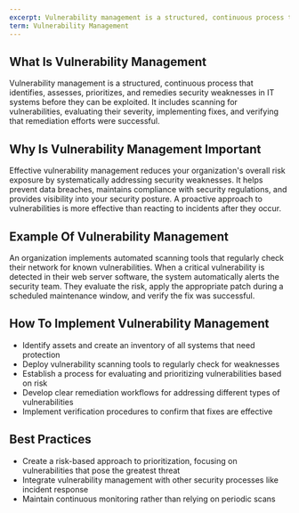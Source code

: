 ```yaml
---
excerpt: Vulnerability management is a structured, continuous process that identifies, assesses, prioritizes, and remedies security weaknesses in IT systems before they can be exploited.
term: Vulnerability Management
---
```

## What Is Vulnerability Management

Vulnerability management is a structured, continuous process that identifies, assesses, prioritizes, and remedies security weaknesses in IT systems before they can be exploited. It includes scanning for vulnerabilities, evaluating their severity, implementing fixes, and verifying that remediation efforts were successful.

## Why Is Vulnerability Management Important

Effective vulnerability management reduces your organization's overall risk exposure by systematically addressing security weaknesses. It helps prevent data breaches, maintains compliance with security regulations, and provides visibility into your security posture. A proactive approach to vulnerabilities is more effective than reacting to incidents after they occur.

## Example Of Vulnerability Management

An organization implements automated scanning tools that regularly check their network for known vulnerabilities. When a critical vulnerability is detected in their web server software, the system automatically alerts the security team. They evaluate the risk, apply the appropriate patch during a scheduled maintenance window, and verify the fix was successful.

## How To Implement Vulnerability Management

- Identify assets and create an inventory of all systems that need protection
- Deploy vulnerability scanning tools to regularly check for weaknesses
- Establish a process for evaluating and prioritizing vulnerabilities based on risk
- Develop clear remediation workflows for addressing different types of vulnerabilities
- Implement verification procedures to confirm that fixes are effective

## Best Practices

- Create a risk-based approach to prioritization, focusing on vulnerabilities that pose the greatest threat
- Integrate vulnerability management with other security processes like incident response
- Maintain continuous monitoring rather than relying on periodic scans
